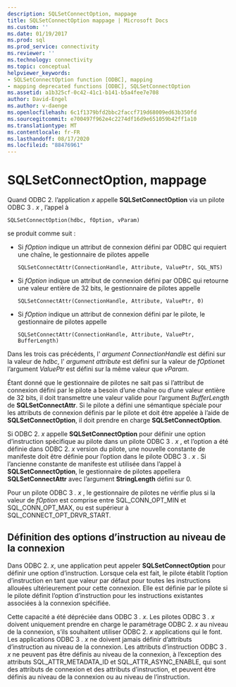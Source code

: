 ```yaml
---
description: SQLSetConnectOption, mappage
title: SQLSetConnectOption mappage | Microsoft Docs
ms.custom: ''
ms.date: 01/19/2017
ms.prod: sql
ms.prod_service: connectivity
ms.reviewer: ''
ms.technology: connectivity
ms.topic: conceptual
helpviewer_keywords:
- SQLSetConnectOption function [ODBC], mapping
- mapping deprecated functions [ODBC], SQLSetConnectOption
ms.assetid: a1b325cf-0c42-41c1-b141-b5a4fee7e708
author: David-Engel
ms.author: v-daenge
ms.openlocfilehash: 6c1f1379bfd2bbc2faccf719d68009ed63b350fd
ms.sourcegitcommit: e700497f962e4c2274df16d9e651059b42ff1a10
ms.translationtype: MT
ms.contentlocale: fr-FR
ms.lasthandoff: 08/17/2020
ms.locfileid: "88476961"
---
```

# <a name="sqlsetconnectoption-mapping"></a>SQLSetConnectOption, mappage
Quand ODBC 2. l’application *x* appelle **SQLSetConnectOption** via un pilote ODBC 3 *. x* , l’appel à  
  
```  
SQLSetConnectOption(hdbc, fOption, vParam)  
```  
  
 se produit comme suit :  
  
-   Si *fOption* indique un attribut de connexion défini par ODBC qui requiert une chaîne, le gestionnaire de pilotes appelle  
  
    ```  
    SQLSetConnectAttr(ConnectionHandle, Attribute, ValuePtr, SQL_NTS)  
    ```  
  
-   Si *fOption* indique un attribut de connexion défini par ODBC qui retourne une valeur entière de 32 bits, le gestionnaire de pilotes appelle  
  
    ```  
    SQLSetConnectAttr(ConnectionHandle, Attribute, ValuePtr, 0)  
    ```  
  
-   Si *fOption* indique un attribut de connexion défini par le pilote, le gestionnaire de pilotes appelle  
  
    ```  
    SQLSetConnectAttr(ConnectionHandle, Attribute, ValuePtr, BufferLength)  
    ```  
  
 Dans les trois cas précédents, l' *argument ConnectionHandle* est défini sur la valeur de *hdbc*, l' *argument attribute* est défini sur la valeur de *fOption*et l’argument *ValuePtr* est défini sur la même valeur que *vParam*.  
  
 Étant donné que le gestionnaire de pilotes ne sait pas si l’attribut de connexion défini par le pilote a besoin d’une chaîne ou d’une valeur entière de 32 bits, il doit transmettre une valeur valide pour l’argument *BufferLength* de **SQLSetConnectAttr**. Si le pilote a défini une sémantique spéciale pour les attributs de connexion définis par le pilote et doit être appelée à l’aide de **SQLSetConnectOption**, il doit prendre en charge **SQLSetConnectOption**.  
  
 Si ODBC 2. *x* appelle **SQLSetConnectOption** pour définir une option d’instruction spécifique au pilote dans un pilote ODBC 3 *. x* , et l’option a été définie dans ODBC 2. *x* version du pilote, une nouvelle constante de manifeste doit être définie pour l’option dans le pilote ODBC 3 *. x* . Si l’ancienne constante de manifeste est utilisée dans l’appel à **SQLSetConnectOption**, le gestionnaire de pilotes appellera **SQLSetConnectAttr** avec l’argument **StringLength** défini sur 0.  
  
 Pour un pilote ODBC 3 *. x* , le gestionnaire de pilotes ne vérifie plus si la valeur de *fOption* est comprise entre SQL_CONN_OPT_MIN et SQL_CONN_OPT_MAX, ou est supérieur à SQL_CONNECT_OPT_DRVR_START.  
  
## <a name="setting-statement-options-on-the-connection-level"></a>Définition des options d’instruction au niveau de la connexion  
 Dans ODBC 2. *x*, une application peut appeler **SQLSetConnectOption** pour définir une option d’instruction. Lorsque cela est fait, le pilote établit l’option d’instruction en tant que valeur par défaut pour toutes les instructions allouées ultérieurement pour cette connexion. Elle est définie par le pilote si le pilote définit l’option d’instruction pour les instructions existantes associées à la connexion spécifiée.  
  
 Cette capacité a été dépréciée dans ODBC 3 *. x*. Les pilotes ODBC 3 *. x* doivent uniquement prendre en charge le paramétrage ODBC 2. *x* au niveau de la connexion, s’ils souhaitent utiliser ODBC 2. *x* applications qui le font. Les applications ODBC 3 *. x* ne doivent jamais définir d’attributs d’instruction au niveau de la connexion. Les attributs d’instruction ODBC 3 *. x* ne peuvent pas être définis au niveau de la connexion, à l’exception des attributs SQL_ATTR_METADATA_ID et SQL_ATTR_ASYNC_ENABLE, qui sont des attributs de connexion et des attributs d’instruction, et peuvent être définis au niveau de la connexion ou au niveau de l’instruction.
